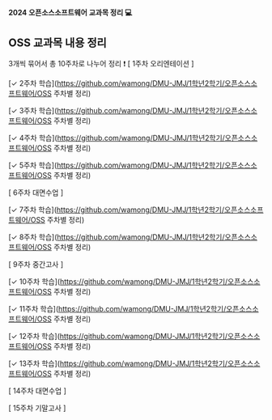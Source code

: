 #### 2024 오픈소스소프트웨어 교과목 정리 💻
## OSS 교과목 내용 정리

3개씩 묶어서 총 10주차로 나누어 정리 ❗
[ 1주차 오리엔테이션 ]

[✓ 2주차 학습](https://github.com/wamong/DMU-JMJ/1학년2학기/오픈소스소프트웨어/OSS 주차별 정리)

[✓ 3주차 학습](https://github.com/wamong/DMU-JMJ/1학년2학기/오픈소스소프트웨어/OSS 주차별 정리)

[✓ 4주차 학습](https://github.com/wamong/DMU-JMJ/1학년2학기/오픈소스소프트웨어/OSS 주차별 정리)

[✓ 5주차 학습](https://github.com/wamong/DMU-JMJ/1학년2학기/오픈소스소프트웨어/OSS 주차별 정리)

[ 6주차 대면수업 ]

[✓ 7주차 학습](https://github.com/wamong/DMU-JMJ/1학년2학기/오픈소스소프트웨어/OSS 주차별 정리)

[✓ 8주차 학습](https://github.com/wamong/DMU-JMJ/1학년2학기/오픈소스소프트웨어/OSS 주차별 정리)

[ 9주차 중간고사 ]

[✓ 10주차 학습](https://github.com/wamong/DMU-JMJ/1학년2학기/오픈소스소프트웨어/OSS 주차별 정리)

[✓ 11주차 학습](https://github.com/wamong/DMU-JMJ/1학년2학기/오픈소스소프트웨어/OSS 주차별 정리)

[✓ 12주차 학습](https://github.com/wamong/DMU-JMJ/1학년2학기/오픈소스소프트웨어/OSS 주차별 정리)

[✓ 13주차 학습](https://github.com/wamong/DMU-JMJ/1학년2학기/오픈소스소프트웨어/OSS 주차별 정리)

[ 14주차 대면수업 ]

[ 15주차 기말고사 ]
